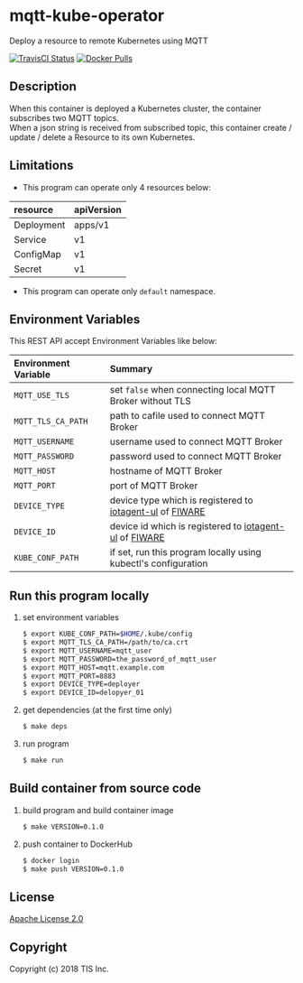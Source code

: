 # mqtt-kube-operator
Deploy a resource to remote Kubernetes using MQTT

[![TravisCI Status](https://travis-ci.org/tech-sketch/mqtt-kube-operator.svg?branch=master)](https://travis-ci.org/tech-sketch/mqtt-kube-operator)
[![Docker Pulls](https://img.shields.io/docker/pulls/techsketch/mqtt-kube-operator.svg)](https://hub.docker.com/r/techsketch/mqtt-kube-operator/)

## Description
When this container is deployed a Kubernetes cluster, the container subscribes two MQTT topics.  
When a json string is received from subscribed topic, this container create / update / delete a Resource to its own Kubernetes.

## Limitations
* This program can operate only 4 resources below:

|resource|apiVersion|
|:--|:--|
|Deployment|apps/v1|
|Service|v1|
|ConfigMap|v1|
|Secret|v1|

* This program can operate only `default` namespace.

## Environment Variables
This REST API accept Environment Variables like below:

|Environment Variable|Summary|
|:--|:--|
|`MQTT_USE_TLS`|set `false` when connecting local MQTT Broker without TLS|
|`MQTT_TLS_CA_PATH`|path to cafile used to connect MQTT Broker|
|`MQTT_USERNAME`|username used to connect MQTT Broker|
|`MQTT_PASSWORD`|password used to connect MQTT Broker|
|`MQTT_HOST`|hostname of MQTT Broker|
|`MQTT_PORT`|port of MQTT Broker|
|`DEVICE_TYPE`|device type which is registered to [iotagent-ul](https://github.com/telefonicaid/iotagent-ul) of [FIWARE](https://www.fiware.org)|
|`DEVICE_ID`|device id which is registered to [iotagent-ul](https://github.com/telefonicaid/iotagent-ul) of [FIWARE](https://www.fiware.org)|
|`KUBE_CONF_PATH`|if set, run this program locally using kubectl's configuration|

## Run this program locally

1. set environment variables

    ```bash
    $ export KUBE_CONF_PATH=$HOME/.kube/config
    $ export MQTT_TLS_CA_PATH=/path/to/ca.crt
    $ export MQTT_USERNAME=mqtt_user
    $ export MQTT_PASSWORD=the_password_of_mqtt_user
    $ export MQTT_HOST=mqtt.example.com
    $ export MQTT_PORT=8883
    $ export DEVICE_TYPE=deployer
    $ export DEVICE_ID=delopyer_01
    ```
1. get dependencies (at the first time only)

    ```bash
    $ make deps
    ```
1. run program

    ```bash
    $ make run
    ```

## Build container from source code

1. build program and build container image

    ```bash
    $ make VERSION=0.1.0
    ```
1. push container to DockerHub

    ```bash
    $ docker login
    $ make push VERSION=0.1.0
    ```

## License

[Apache License 2.0](/LICENSE)

## Copyright
Copyright (c) 2018 TIS Inc.
